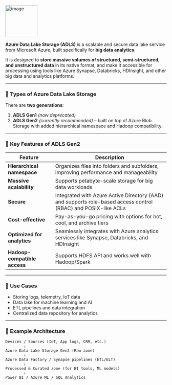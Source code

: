 <img width="100" height="100" alt="image" src="https://github.com/user-attachments/assets/ef17940a-4387-4190-b646-3d0886b84a58" />

**Azure Data Lake Storage (ADLS)** is a scalable and secure data lake service from Microsoft Azure, built specifically for **big data analytics**.

It is designed to **store massive volumes of structured, semi-structured, and unstructured data** in its native format, and make it accessible for processing using tools like Azure Synapse, Databricks, HDInsight, and other big data and analytics platforms.

---

### 🔹 Types of Azure Data Lake Storage

There are **two generations**:

1. **ADLS Gen1** *(now deprecated)*
2. **ADLS Gen2** *(currently recommended)* – built on top of Azure Blob Storage with added hierarchical namespace and Hadoop compatibility.

---

### 🔹 Key Features of ADLS Gen2

| Feature                      | Description                                                                                                    |
| ---------------------------- | -------------------------------------------------------------------------------------------------------------- |
| **Hierarchical namespace**   | Organizes files into folders and subfolders, improving performance and manageability                           |
| **Massive scalability**      | Supports petabyte-scale storage for big data workloads                                                         |
| **Secure**                   | Integrated with Azure Active Directory (AAD) and supports role-based access control (RBAC) and POSIX-like ACLs |
| **Cost-effective**           | Pay-as-you-go pricing with options for hot, cool, and archive tiers                                            |
| **Optimized for analytics**  | Seamlessly integrates with Azure analytics services like Synapse, Databricks, and HDInsight                    |
| **Hadoop-compatible access** | Supports HDFS API and works well with Hadoop/Spark                                                             |

---

### 🔹 Use Cases

* Storing logs, telemetry, IoT data
* Data lake for machine learning and AI
* ETL pipelines and data integration
* Centralized data repository for analytics

---

### 🔹 Example Architecture

```
Devices / Sources (IoT, App logs, CRM, etc.)
        ↓
Azure Data Lake Storage Gen2 (Raw zone)
        ↓
Azure Data Factory / Synapse pipelines (ETL/ELT)
        ↓
Processed & Curated zone (for BI tools, ML models)
        ↓
Power BI / Azure ML / SQL Analytics
```
